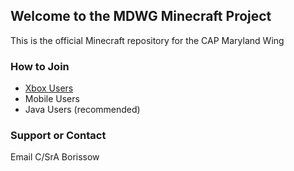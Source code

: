 ## Welcome to the MDWG Minecraft Project
This is the official Minecraft repository for the CAP Maryland Wing


### How to Join
- [Xbox Users](xbox.md) 
- Mobile Users
- Java Users (recommended)

### Support or Contact
Email C/SrA Borissow
